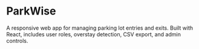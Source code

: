 # ParkWise
A responsive web app for managing parking lot entries and exits. Built with React, includes user roles, overstay detection, CSV export, and admin controls.
